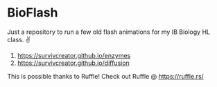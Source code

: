 # BioFlash
Just a repository to run a few old flash animations for my IB Biology HL class. ✌️
1. https://survivcreator.github.io/enzymes
2. https://survivcreator.github.io/diffusion

This is possible thanks to Ruffle! Check out Ruffle @ https://ruffle.rs/
